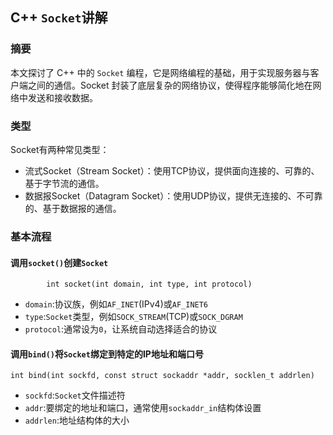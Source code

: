 ## C++ `Socket`讲解
### 摘要

本文探讨了 C++ 中的 `Socket` 编程，它是网络编程的基础，用于实现服务器与客户端之间的通信。Socket 封装了底层复杂的网络协议，使得程序能够简化地在网络中发送和接收数据。
### 类型

Socket有两种常见类型：

-   流式Socket（Stream Socket）：使用TCP协议，提供面向连接的、可靠的、基于字节流的通信。
-  数据报Socket（Datagram Socket）：使用UDP协议，提供无连接的、不可靠的、基于数据报的通信。
### 基本流程
#### 调用`socket()`创建`Socket`
```
        int socket(int domain, int type, int protocol)
```
- `domain`:协议族，例如`AF_INET`(IPv4)或`AF_INET6`
- `type`:`Socket`类型，例如`SOCK_STREAM`(TCP)或`SOCK_DGRAM`
- `protocol`:通常设为`0`，让系统自动选择适合的协议
#### 调用`bind()`将`Socket`绑定到特定的IP地址和端口号
```
int bind(int sockfd, const struct sockaddr *addr, socklen_t addrlen)
```
- `sockfd`:`Socket`文件描述符
- `addr`:要绑定的地址和端口，通常使用`sockaddr_in`结构体设置
- `addrlen`:地址结构体的大小
